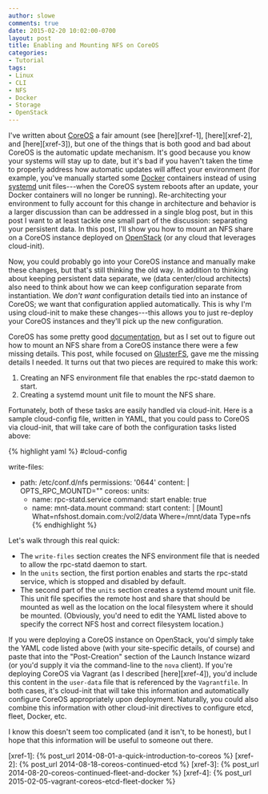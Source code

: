 ```yaml
---
author: slowe
comments: true
date: 2015-02-20 10:02:00-0700
layout: post
title: Enabling and Mounting NFS on CoreOS
categories:
- Tutorial
tags:
- Linux
- CLI
- NFS
- Docker
- Storage
- OpenStack
---
```


I've written about [CoreOS][link-1] a fair amount (see [here][xref-1], [here][xref-2], and [here][xref-3]), but one of the things that is both good and bad about CoreOS is the automatic update mechanism. It's good because you know your systems will stay up to date, but it's bad if you haven't taken the time to properly address how automatic updates will affect your environment (for example, you've manually started some [Docker][link-5] containers instead of using [systemd][link-6] unit files---when the CoreOS system reboots after an update, your Docker containers will no longer be running). Re-architecting your environment to fully account for this change in architecture and behavior is a larger discussion than can be addressed in a single blog post, but in this post I want to at least tackle one small part of the discussion: separating your persistent data. In this post, I'll show you how to mount an NFS share on a CoreOS instance deployed on [OpenStack][link-2] (or any cloud that leverages cloud-init).

Now, you could probably go into your CoreOS instance and manually make these changes, but that's still thinking the old way. In addition to thinking about keeping persistent data separate, we (data center/cloud architects) also need to think about how we can keep configuration separate from instantiation. We _don't want_ configuration details tied into an instance of CoreOS; we want that configuration applied automatically. This is why I'm using cloud-init to make these changes---this allows you to just re-deploy your CoreOS instances and they'll pick up the new configuration.

CoreOS has some pretty good [documentation][link-7], but as I set out to figure out how to mount an NFS share from a CoreOS instance there were a few missing details. This post, while focused on [GlusterFS][link-4], gave me the missing details I needed. It turns out that two pieces are required to make this work:

1. Creating an NFS environment file that enables the rpc-statd daemon to start.
2. Creating a systemd mount unit file to mount the NFS share.

Fortunately, both of these tasks are easily handled via cloud-init. Here is a sample cloud-config file, written in YAML, that you could pass to CoreOS via cloud-init, that will take care of both the configuration tasks listed above:

{% highlight yaml %}
#cloud-config

write-files:
  - path: /etc/conf.d/nfs
    permissions: '0644'
    content: |
      OPTS_RPC_MOUNTD=""
coreos:
  units:
    - name: rpc-statd.service
      command: start
      enable: true
    - name: mnt-data.mount
      command: start
      content: |
        [Mount]
        What=nfshost.domain.com:/vol2/data
        Where=/mnt/data
        Type=nfs
{% endhighlight %}

Let's walk through this real quick:

* The `write-files` section creates the NFS environment file that is needed to allow the rpc-statd daemon to start.
* In the `units` section, the first portion enables and starts the rpc-statd service, which is stopped and disabled by default.
* The second part of the `units` section creates a systemd mount unit file. This unit file specifies the remote host and share that should be mounted as well as the location on the local filesystem where it should be mounted. (Obviously, you'd need to edit the YAML listed above to specify the correct NFS host and correct filesystem location.)

If you were deploying a CoreOS instance on OpenStack, you'd simply take the YAML code listed above (with your site-specific details, of course) and paste that into the "Post-Creation" section of the Launch Instance wizard (or you'd supply it via the command-line to the `nova` client). If you're deploying CoreOS via Vagrant (as I described [here][xref-4]), you'd include this content in the `user-data` file that is referenced by the `Vagrantfile`. In both cases, it's cloud-init that will take this information and automatically configure CoreOS appropriately upon deployment. Naturally, you could also combine this information with other cloud-init directives to configure etcd, fleet, Docker, etc.

I know this doesn't seem too complicated (and it isn't, to be honest), but I hope that this information will be useful to someone out there.


[link-1]: https://coreos.com
[link-2]: http://www.openstack.org
[link-3]: http://www.ulabs.uservers.net/howtos/glusterfs-coreos.php
[link-4]: http://www.gluster.org
[link-5]: http://www.docker.com
[link-6]: http://freedesktop.org/wiki/Software/systemd/
[link-7]: https://coreos.com/docs/
[xref-1]: {% post_url 2014-08-01-a-quick-introduction-to-coreos %}
[xref-2]: {% post_url 2014-08-18-coreos-continued-etcd %}
[xref-3]: {% post_url 2014-08-20-coreos-continued-fleet-and-docker %}
[xref-4]: {% post_url 2015-02-05-vagrant-coreos-etcd-fleet-docker %}